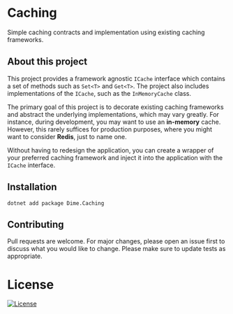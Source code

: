 # Caching

Simple caching contracts and implementation using existing caching frameworks.

## About this project

This project provides a framework agnostic `ICache` interface which contains a set of methods such as `Set<T>` and `Get<T>`. The project also includes implementations of the `ICache`, such as the `InMemoryCache` class.

The primary goal of this project is to decorate existing caching frameworks and abstract the underlying implementations, which may vary greatly. For instance, during development, you may want to use an **in-memory** cache. However, this rarely suffices for production purposes, where you might want to consider **Redis**, just to name one. 

Without having to redesign the application, you can create a wrapper of your preferred caching framework and inject it into the application with the `ICache` interface.
	
## Installation

`dotnet add package Dime.Caching`

## Contributing

Pull requests are welcome. For major changes, please open an issue first to discuss what you would like to change.
Please make sure to update tests as appropriate.

# License

[![License](http://img.shields.io/:license-mit-brightgreen.svg?style=flat-square)](http://badges.mit-license.org)
